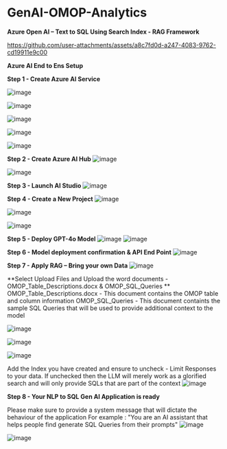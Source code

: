 # GenAI-OMOP-Analytics



**Azure Open AI – Text to SQL Using Search Index -  RAG Framework**

https://github.com/user-attachments/assets/a8c7fd0d-a247-4083-9762-cd19911e9c00

**Azure AI End to Ens Setup**

**Step 1 - Create Azure AI Service**

![image](https://github.com/user-attachments/assets/a811e7f5-3a02-449b-9405-576e9401b9cf)

 ![image](https://github.com/user-attachments/assets/fd69e7d2-d323-4565-bf1e-92b4c0e1d4aa)

 ![image](https://github.com/user-attachments/assets/8a1d511c-1891-42b0-91e8-c4517448b961)

![image](https://github.com/user-attachments/assets/2028e336-6324-46d1-b9a9-fbbcbc4d440c)

![image](https://github.com/user-attachments/assets/a433437f-d37e-4d98-ab6d-4ad1dbe04935)

**Step 2 - Create Azure AI Hub**
![image](https://github.com/user-attachments/assets/f5be014c-c160-4e7c-a7c5-61c47f7b6c81)

![image](https://github.com/user-attachments/assets/8367d2bf-35dd-415e-8159-a103bb5d686b)

**Step 3 - Launch AI Studio**
![image](https://github.com/user-attachments/assets/5f63b2e4-faff-4154-939a-41739f06255c)

**Step 4 - Create a New Project**
![image](https://github.com/user-attachments/assets/2b5e3525-7728-4bae-a4dd-3024e6a4aad3)


![image](https://github.com/user-attachments/assets/f685474f-e886-47e5-8597-51b3c0f01d9c)

![image](https://github.com/user-attachments/assets/d45b56ee-762d-4f68-a7b0-dd0583fe7379)

**Step 5 - Deploy GPT-4o Model**
![image](https://github.com/user-attachments/assets/e0bc2442-074b-4594-9877-656f19e3d14d)
![image](https://github.com/user-attachments/assets/e26f9571-d3e5-49cd-ac06-5d5c6ce45cab)

**Step 6 - Model deployment confirmation & API End Point**
![image](https://github.com/user-attachments/assets/26d950b7-d1c2-4da9-9440-ef163d9bd79b)

**Step 7 - Apply RAG – Bring your own Data**
![image](https://github.com/user-attachments/assets/863b2fb0-6517-4e0b-818c-d6b29ee93bff)

**Select Upload Files and Upload the word documents - OMOP_Table_Descriptions.docx & OMOP_SQL_Queries
**
OMOP_Table_Descriptions.docx - This document contains the OMOP table and column information
OMOP_SQL_Queries - This document containts the sample SQL Queries that will be used to provide additional context to the model

![image](https://github.com/user-attachments/assets/fb11d9a4-4331-4980-9a5f-4b48ee690e67)

![image](https://github.com/user-attachments/assets/863ed285-76e6-48ef-8c8d-52774cd9abdb)

![image](https://github.com/user-attachments/assets/602c2f84-8853-4b6c-85c3-0852c3bcaeb9)

Add the Index you have created and ensure to uncheck - Limit Responses to your data.
If unchecked then the LLM will merely work as a glorified search and will only provide SQLs that are part of the context
![image](https://github.com/user-attachments/assets/a13363f0-3700-4ad7-bf98-673af2abab3d)

**Step 8 - Your NLP to SQL Gen AI Application is ready**

Please make sure to provide a system message that will dictate the behaviour of the application
For example : "You are an AI assistant that helps people find generate SQL Queries from their prompts"
![image](https://github.com/user-attachments/assets/82e1b914-5289-4529-a312-c7b064b511af)

![image](https://github.com/user-attachments/assets/fdc87905-8fec-4dda-b2c7-886a45a14a33)

























